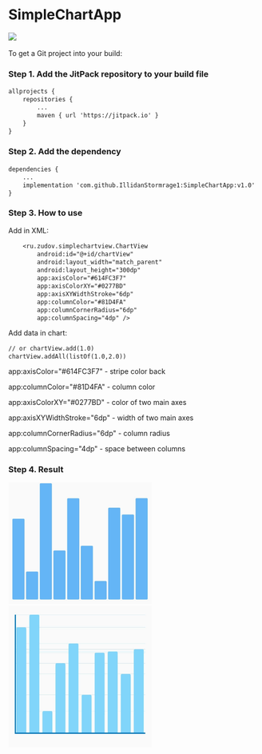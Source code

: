 # SimpleChartApp
[![](https://jitpack.io/v/IllidanStormrage1/SimpleChartApp.svg)](https://jitpack.io/#IllidanStormrage1/SimpleChartApp)

To get a Git project into your build:

### Step 1. Add the JitPack repository to your build file
```
allprojects {
	repositories {
		...
		maven { url 'https://jitpack.io' }
	}
}
```
### Step 2.   Add the dependency
```
dependencies {
	...
	implementation 'com.github.IllidanStormrage1:SimpleChartApp:v1.0'
}
```
### Step 3. How to use
Add in XML:
```
    <ru.zudov.simplechartview.ChartView
        android:id="@+id/chartView"
        android:layout_width="match_parent"
        android:layout_height="300dp"
        app:axisColor="#614FC3F7"
        app:axisColorXY="#0277BD"
        app:axisXYWidthStroke="6dp"
        app:columnColor="#81D4FA"
        app:columnCornerRadius="6dp"
        app:columnSpacing="4dp" />
```
Add data in chart:
```
// or chartView.add(1.0)
chartView.addAll(listOf(1.0,2.0)) 
```
app:axisColor="#614FC3F7" - stripe color back

app:columnColor="#81D4FA" - column color

app:axisColorXY="#0277BD" - color of two main axes

app:axisXYWidthStroke="6dp" - width of two main axes

app:columnCornerRadius="6dp" - column radius

app:columnSpacing="4dp" - space between columns

### Step 4. Result
<img src="https://github.com/IllidanStormrage1/SimpleChartApp/blob/master/Screenshots/1.jpg" width="287"/>
<img src="https://github.com/IllidanStormrage1/SimpleChartApp/blob/master/Screenshots/2.jpg" width="287"/> 
